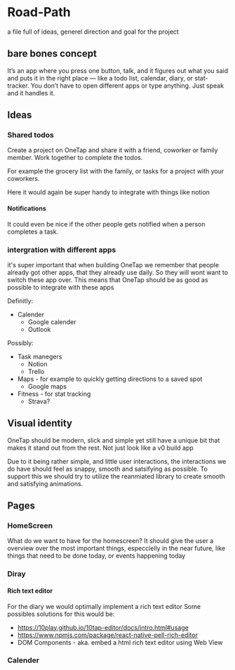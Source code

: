 # Road-Path

a file full of ideas, generel direction and goal for the project

## bare bones concept

It’s an app where you press one button, talk, and it figures out what you said and puts it in the right place — like a todo list, calendar, diary, or stat-tracker.
You don’t have to open different apps or type anything. Just speak and it handles it.

## Ideas

### Shared todos

Create a project on OneTap and share it with a friend, coworker or family member. Work together to complete the todos.

For example the grocery list with the family, or tasks for a project with your coworkers.

Here it would again be super handy to integrate with things like notion

#### Notifications

It could even be nice if the other people gets notified when a person completes a task.

### intergration with different apps

it's super important that when building OneTap we remember that people already got other apps, that they already use daily. So they will wont want to switch these app over. This means that OneTap should be as good as possible to integrate with these apps

Definitly:

- Calender
  - Google calender
  - Outlook

Possibly:

- Task manegers
  - Notion
  - Trello
- Maps - for example to quickly getting directions to a saved spot
  - Google maps
- Fitness - for stat tracking
  - Strava?

## Visual identity

OneTap should be modern, slick and simple yet still have a unique bit that makes it stand out from the rest. Not just look like a v0 build app

Due to it being rather simple, and little user interactions, the interactions we do have should feel as snappy, smooth and satsifying as possible. To support this we should try to utilize the reanmiated library to create smooth and satisfying animations.

## Pages

### HomeScreen

What do we want to have for the homescreen?
It should give the user a overview over the most important things, especcielly in the near future, like things that need to be done today, or events happening today

### Diray

#### Rich text editor

For the diary we would optimally implement a rich text editor
Some possibles solutions for this would be:

- https://10play.github.io/10tap-editor/docs/intro.html#usage
- https://www.npmjs.com/package/react-native-pell-rich-editor
- DOM Components - aka. embed a html rich text editor using Web View

### Calender
